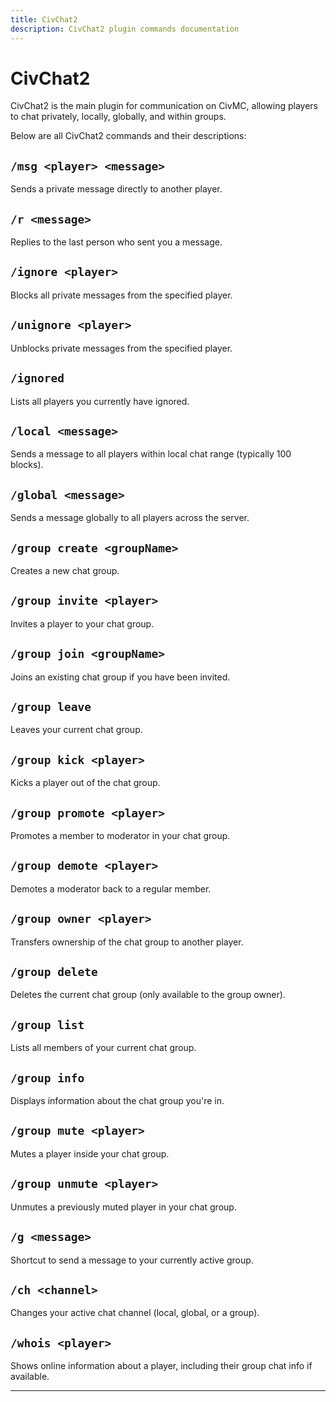 ```yaml
---
title: CivChat2
description: CivChat2 plugin commands documentation
---
```


# CivChat2

CivChat2 is the main plugin for communication on CivMC, allowing players to chat privately, locally, globally, and within groups.

Below are all CivChat2 commands and their descriptions:

## `/msg <player> <message>`
Sends a private message directly to another player.

## `/r <message>`
Replies to the last person who sent you a message.

## `/ignore <player>`
Blocks all private messages from the specified player.

## `/unignore <player>`
Unblocks private messages from the specified player.

## `/ignored`
Lists all players you currently have ignored.

## `/local <message>`
Sends a message to all players within local chat range (typically 100 blocks).

## `/global <message>`
Sends a message globally to all players across the server.

## `/group create <groupName>`
Creates a new chat group.

## `/group invite <player>`
Invites a player to your chat group.

## `/group join <groupName>`
Joins an existing chat group if you have been invited.

## `/group leave`
Leaves your current chat group.

## `/group kick <player>`
Kicks a player out of the chat group.

## `/group promote <player>`
Promotes a member to moderator in your chat group.

## `/group demote <player>`
Demotes a moderator back to a regular member.

## `/group owner <player>`
Transfers ownership of the chat group to another player.

## `/group delete`
Deletes the current chat group (only available to the group owner).

## `/group list`
Lists all members of your current chat group.

## `/group info`
Displays information about the chat group you're in.

## `/group mute <player>`
Mutes a player inside your chat group.

## `/group unmute <player>`
Unmutes a previously muted player in your chat group.

## `/g <message>`
Shortcut to send a message to your currently active group.

## `/ch <channel>`
Changes your active chat channel (local, global, or a group).

## `/whois <player>`
Shows online information about a player, including their group chat info if available.

---